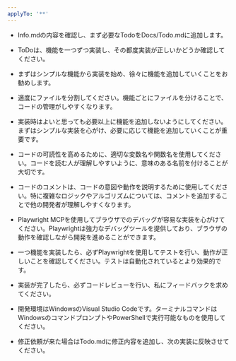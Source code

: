```yaml
---
applyTo: '**'
---
```


- Info.mdの内容を確認し、まず必要なTodoをDocs/Todo.mdに追加します。
- ToDoは、機能を一つずつ実装し、その都度実装が正しいかどうか確認してください。
- まずはシンプルな機能から実装を始め、徐々に機能を追加していくことをお勧めします。
- 適度にファイルを分割してください。機能ごとにファイルを分けることで、コードの管理がしやすくなります。
- 実装時はよいと思っても必要以上に機能を追加しないようにしてください。まずはシンプルな実装を心がけ、必要に応じて機能を追加していくことが重要です。
- コードの可読性を高めるために、適切な変数名や関数名を使用してください。コードを読む人が理解しやすいように、意味のある名前を付けることが大切です。
- コードのコメントは、コードの意図や動作を説明するために使用してください。特に複雑なロジックやアルゴリズムについては、コメントを追加することで他の開発者が理解しやすくなります。

- Playwright MCPを使用してブラウザでのデバッグが容易な実装を心がけてください。Playwrightは強力なデバッグツールを提供しており、ブラウザの動作を確認しながら開発を進めることができます。
- 一つ機能を実装したら、必ずPlaywrightを使用してテストを行い、動作が正しいことを確認してください。テストは自動化されているとより効果的です。
- 実装が完了したら、必ずコードレビューを行い、私にフィードバックを求めてください。

- 開発環境はWindowsのVisual Studio Codeです。ターミナルコマンドはWindowsのコマンドプロンプトやPowerShellで実行可能なものを使用してください。
- 修正依頼が来た場合はTodo.mdに修正内容を追加し、次の実装に反映させてください。